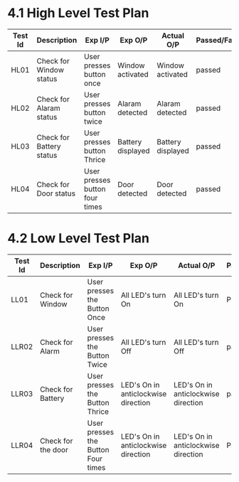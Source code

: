 # 4.1 High Level Test Plan

 | Test Id | Description | Exp I/P | Exp O/P | Actual O/P | Passed/Failed |
 |  -------- | -----------|----------|--------|---------------|----------- |
 | HL01 | Check for Window status | User presses button once | Window activated | Window activated | passed |
 | HL02 | Check for Alaram status | User presses button twice | Alaram detected |  Alaram detected | passed |
 | HL03 | Check for Battery status | User presses button Thrice | Battery displayed | Battery displayed | passed |
 | HL04 | Check for Door status | User presses button four times | Door detected | Door detected | passed |


# 4.2 Low Level Test Plan

| Test Id | Description | Exp I/P | Exp O/P | Actual O/P | Passed/Failed |
|  -------- | -----------|----------|--------|---------------|----------- |
|LL01|	Check for Window | User presses the Button Once	|All LED's turn On|	All LED's turn On|	Passed |
|LLR02| Check for Alarm | User presses the Button Twice | All LED's turn Off |	All LED's turn Off|passed|
|LLR03| Check for Battery | User presses the Button Thrice| LED's On in anticlockwise direction |LED's On in anticlockwise direction |passed|
|LLR04|Check for the door| User presses the Button Four times |	LED's On in anticlockwise direction | LED's On in anticlockwise direction| Passed|
